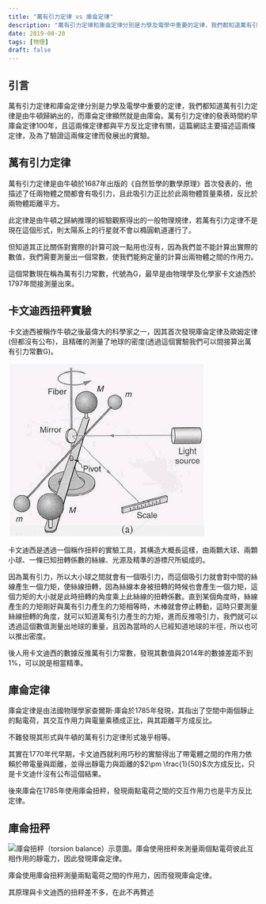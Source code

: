```yaml
---
title: "萬有引力定律 vs 庫侖定律"
description: "萬有引力定律和庫侖定律分別是力學及電學中重要的定律，我們都知道萬有引力定律是由牛頓歸納出的，而庫侖定律顯然就是由庫侖。萬有引力定律的發表時間約早庫侖定律100年，且這兩條定律都與平方反比定律有關，這篇網誌主要描述這兩條定律，及為了驗證這兩條定律而發展出的實驗。"
date: 2019-08-20
tags: [物理]
draft: false
---
```


## 引言

萬有引力定律和庫侖定律分別是力學及電學中重要的定律，我們都知道萬有引力定律是由牛頓歸納出的，而庫侖定律顯然就是由庫侖。萬有引力定律的發表時間約早庫侖定律100年，且這兩條定律都與平方反比定律有關，這篇網誌主要描述這兩條定律，及為了驗證這兩條定律而發展出的實驗。

## 萬有引力定律

萬有引力定律是由牛頓於1687年出版的《自然哲學的數學原理》首次發表的，他描述了任兩物體之間都會有吸引力，且此吸引力正比於此兩物體質量乘積，反比於兩物體距離平方。

此定律是由牛頓之歸納推理的經驗觀察得出的一般物理規律，若萬有引力定律不是現在這個形式，則太陽系上的行星就不會以橢圓軌道運行了。

但知道其正比關係對實際的計算可說一點用也沒有，因為我們並不能計算出實際的數值，我們需要測量出一個常數，使我們能夠定量的計算出兩物體之間的作用力。

這個常數現在稱為萬有引力常數，代號為G，最早是由物理學及化學家卡文迪西於1797年間接測量出來。

## 卡文迪西扭秤實驗

卡文迪西被稱作牛頓之後最偉大的科學家之一，因其首次發現庫侖定律及歐姆定律(但都沒有公布)，且精確的測量了地球的密度(透過這個實驗我們可以間接算出萬有引力常數G)。

![](/image/CavendishFig04.jpg "卡文迪西扭秤實驗")

卡文迪西是透過一個稱作扭秤的實驗工具，其構造大概長這樣，由兩顆大球、兩顆小球、一條已知扭轉係數的絲線、光源及精準的游標尺所組成的。

因為萬有引力，所以大小球之間就會有一個吸引力，而這個吸引力就會對中間的絲線產生一個力矩，使絲線扭轉，因為絲線本身被扭轉的時候也會產生一個力矩，這個力矩的大小就是此時扭轉的角度乘上此絲線的扭轉係數。直到某個角度時，絲線產生的力矩剛好與萬有引力產生的力矩相等時，木棒就會停止轉動，這時只要測量絲線扭轉的角度，就可以知道萬有引力產生的力矩，進而反推吸引力，我們就可以透過這個數值測量出地球的重量，且因為當時的人已經知道地球的半徑，所以也可以推出密度。

後人用卡文迪西的數據反推萬有引力常數，發現其數值與2014年的數據差距不到1%，可以說是相當精準。

## 庫侖定律

庫侖定律是由法國物理學家查爾斯·庫侖於1785年發現，其指出了空間中兩個靜止的點電荷，其交互作用力與電量乘積成正比，與其距離平方成反比。

不難發現其形式與牛頓的萬有引力定律形式幾乎相等。

其實在1770年代早期，卡文迪西就利用巧秒的實驗得出了帶電體之間的作用力依賴於帶電量與距離，並得出靜電力與距離的$2\pm \frac{1}{50}$次方成反比，只是卡文迪什沒有公布這個結果。

後來庫侖在1785年使用庫侖扭秤，發現兩點電荷之間的交互作用力也是平方反比定律。

## 庫侖扭秤

![庫侖扭秤（torsion balance）示意圖。庫侖使用扭秤來測量兩個點電荷彼此互相作用的靜電力，因此發現庫侖定律。](https://upload.wikimedia.org/wikipedia/commons/thumb/0/04/Bcoulomb.png/400px-Bcoulomb.png)

庫侖使用庫侖扭秤測量兩點電荷之間的作用力，因而發現庫侖定律。

其原理與卡文迪西的扭秤差不多，在此不再贅述